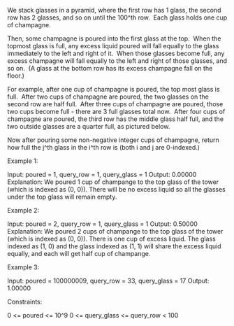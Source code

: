 We stack glasses in a pyramid, where the first row has 1 glass, the second
row has 2 glasses, and so on until the 100^th row.  Each glass holds one cup
of champagne.

Then, some champagne is poured into the first glass at the top.  When the
topmost glass is full, any excess liquid poured will fall equally to the
glass immediately to the left and right of it.  When those glasses become
full, any excess champagne will fall equally to the left and right of those
glasses, and so on.  (A glass at the bottom row has its excess champagne fall
on the floor.)

For example, after one cup of champagne is poured, the top most glass is
full.  After two cups of champagne are poured, the two glasses on the second
row are half full.  After three cups of champagne are poured, those two cups
become full - there are 3 full glasses total now.  After four cups of
champagne are poured, the third row has the middle glass half full, and the
two outside glasses are a quarter full, as pictured below.



Now after pouring some non-negative integer cups of champagne, return how
full the j^th glass in the i^th row is (both i and j are 0-indexed.)


Example 1:


Input: poured = 1, query_row = 1, query_glass = 1
Output: 0.00000
Explanation: We poured 1 cup of champange to the top glass of the tower
(which is indexed as (0, 0)). There will be no excess liquid so all the
glasses under the top glass will remain empty.


Example 2:


Input: poured = 2, query_row = 1, query_glass = 1
Output: 0.50000
Explanation: We poured 2 cups of champange to the top glass of the tower
(which is indexed as (0, 0)). There is one cup of excess liquid. The glass
indexed as (1, 0) and the glass indexed as (1, 1) will share the excess
liquid equally, and each will get half cup of champange.


Example 3:


Input: poured = 100000009, query_row = 33, query_glass = 17
Output: 1.00000



Constraints:


0 <= poured <= 10^9
0 <= query_glass <= query_row < 100



